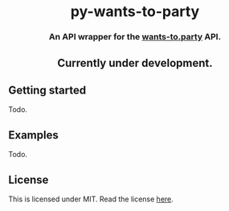 <div align="center">
    <h1>py-wants-to-party</h1>
    <h3>An API wrapper for the <a href="https://wants-to.party">wants-to.party</a> API.</h3>
    <h2> Currently under development.</h2>
    
</div>


## Getting started
Todo.

## Examples
Todo.

## License
This is licensed under MIT. Read the license [here](LICENSE.txt).